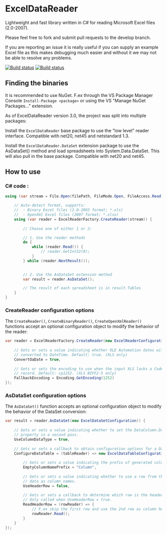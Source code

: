ExcelDataReader
===============

Lightweight and fast library written in C# for reading Microsoft Excel files (2.0-2007).

Please feel free to fork and submit pull requests to the develop branch.

If you are reporting an issue it is really useful if you can supply an example Excel file as this makes debugging much easier and without it we may not be able to resolve any problems.

[![Build status](https://ci.appveyor.com/api/projects/status/ii6hbs9otpbg1nqh/branch/master?svg=true)](https://ci.appveyor.com/project/andersnm/exceldatareader/branch/master) [![Build status](https://ci.appveyor.com/api/projects/status/ii6hbs9otpbg1nqh/branch/develop?svg=true)](https://ci.appveyor.com/project/andersnm/exceldatareader/branch/develop)

## Finding the binaries
It is recommended to use NuGet. F.ex through the VS Package Manager Console `Install-Package <package>` or using the VS "Manage NuGet Packages..." extension. 

As of ExcelDataReader version 3.0, the project was split into multiple packages:

Install the `ExcelDataReader` base package to use the "low level" reader interface. Compatible with net20, net45 and netstandard 1.3.

Install the `ExcelDataReader.DataSet` extension package to use the AsDataSet() method and load spreadsheets into System.Data.DataSet. This will also pull in the base package. Compatible with net20 and net45.


## How to use
### C# code :
```c#
using (var stream = File.Open(filePath, FileMode.Open, FileAccess.Read)) {

	// Auto-detect format, supports:
	//  - Binary Excel files (2.0-2003 format; *.xls)
	//  - OpenXml Excel files (2007 format; *.xlsx)
	using (var reader = ExcelReaderFactory.CreateReader(stream)) {
	
		// Choose one of either 1 or 2:

		// 1. Use the reader methods
		do {
			while (reader.Read()) {
				// reader.GetInt32(0);
			}
		} while (reader.NextResult());

		
		// 2. Use the AsDataSet extension method
		var result = reader.AsDataSet();

		// The result of each spreadsheet is in result.Tables
	}
}
```


### CreateReader configuration options

The `CreateReader()`, `CreateBinaryReader()`, `CreateOpenXmlReader()` functions accept an optional configuration object to modify the behavior of the reader:

```c#
var reader = ExcelReaderFactory.CreateReader(new ExcelReaderConfiguration() {
	
	// Gets or sets a value indicating whether OLE Automation dates will be 
	// converted to DateTime. Default: true. (XLS only)
	ConvertOaDate = true,
	
	// Gets or sets the encoding to use when the input XLS lacks a CodePage 
	// record. Default: cp1252. (XLS BIFF2-5 only)
	FallbackEncoding = Encoding.GetEncoding(1252)
});
```


### AsDataSet configuration options

The `AsDataSet()` function accepts an optional configuration object to modify the behavior of the DataSet conversion:

```c#
var result = reader.AsDataSet(new ExcelDataSetConfiguration() {
	
	// Gets or sets a value indicating whether to set the DataColumn.DataType 
	// property in a second pass.
	UseColumnDataType = true,
	
	// Gets or sets a callback to obtain configuration options for a DataTable. 
	ConfigureDataTable = (tableReader) => new ExcelDataTableConfiguration() {
		
		// Gets or sets a value indicating the prefix of generated column names.
		EmptyColumnNamePrefix = "Column",
		
		// Gets or sets a value indicating whether to use a row from the 
		// data as column names.
		UseHeaderRow = false,
		
		// Gets or sets a callback to determine which row is the header row. 
		// Only called when UseHeaderRow = true.
		ReadHeaderRow = (rowReader) => {
			// F.ex skip the first row and use the 2nd row as column headers:
			rowReader.Read();
		}
	}
});
```
